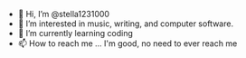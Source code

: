 - 👋 Hi, I’m @stella1231000
- 👀 I’m interested in music, writing, and computer software.
- 🌱 I’m currently learning coding
- 📫 How to reach me ... I'm good, no need to ever reach me

<!---
stella1231000/stella1231000 is a ✨ special ✨ repository because its `README.md` (this file) appears on your GitHub profile.
You can click the Preview link to take a look at your changes.
--->
